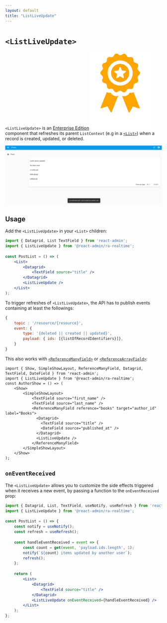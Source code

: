 ```yaml
---
layout: default
title: "ListLiveUpdate"
---
```


# `<ListLiveUpdate>`

`<ListLiveUpdate>` is an [Enterprise Edition](https://react-admin-ee.marmelab.com)<img class="icon" src="./img/premium.svg" /> component that refreshes its parent `ListContext` (e.g in a [`<List>`](./List.md)) when a record is created, updated, or deleted.

![ListLive](./img/ListLive.png)

## Usage

Add the `<ListLiveUpdate>` in your `<List>` children:

```jsx
import { Datagrid, List TextField } from 'react-admin';
import { ListLiveUpdate } from '@react-admin/ra-realtime';

const PostList = () => (
    <List>
        <Datagrid>
            <TextField source="title" />
        </Datagrid>
        <ListLiveUpdate />
    </List>
);
```

To trigger refreshes of `<ListLiveUpdate>`, the API has to publish events containing at least the followings:

```js
{
    topic : '/resource/{resource}',
    event: {
        type: '{deleted || created || updated}',
        payload: { ids: [{listOfRecordIdentifiers}]},
    }
}
```


This also works with [`<ReferenceManyField>`](https://marmelab.com/react-admin/ReferenceManyField.html) or [`<ReferenceArrayField>`](https://marmelab.com/react-admin/ReferenceArrayField.html):
```tsx
import { Show, SimpleShowLayout, ReferenceManyField, Datagrid, TextField, DateField } from 'react-admin';
import { ListLiveUpdate } from '@react-admin/ra-realtime';
const AuthorShow = () => (
    <Show>
        <SimpleShowLayout>
            <TextField source="first_name" />
            <TextField source="last_name" />
            <ReferenceManyField reference="books" target="author_id" label="Books">
              <Datagrid>
                <TextField source="title" />
                <DateField source="published_at" />
              </Datagrid>
              <ListLiveUpdate />
            </ReferenceManyField>
        </SimpleShowLayout>
    </Show>
);
```

## `onEventReceived`

The `<ListLiveUpdate>` allows you to customize the side effects triggered when it receives a new event, by passing a function to the `onEventReceived` prop:

```jsx
import { Datagrid, List, TextField, useNotify, useRefresh } from 'react-admin';
import { ListLiveUpdate } from '@react-admin/ra-realtime';

const PostList = () => {
    const notify = useNotify();
    const refresh = useRefresh();

    const handleEventReceived = event => {
        const count = get(event, 'payload.ids.length', 1);
        notify(`${count} items updated by another user`);
        refresh();
    };

    return (
        <List>
            <Datagrid>
                <TextField source="title" />
            </Datagrid>
            <ListLiveUpdate onEventReceived={handleEventReceived} />
        </List>
    );
};
```
